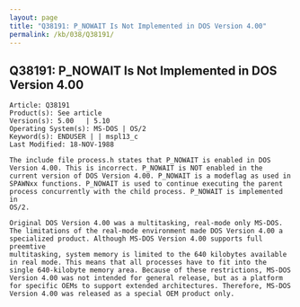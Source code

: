 ```yaml
---
layout: page
title: "Q38191: P_NOWAIT Is Not Implemented in DOS Version 4.00"
permalink: /kb/038/Q38191/
---
```


## Q38191: P_NOWAIT Is Not Implemented in DOS Version 4.00

	Article: Q38191
	Product(s): See article
	Version(s): 5.00   | 5.10
	Operating System(s): MS-DOS | OS/2
	Keyword(s): ENDUSER | | mspl13_c
	Last Modified: 18-NOV-1988
	
	The include file process.h states that P_NOWAIT is enabled in DOS
	Version 4.00. This is incorrect. P_NOWAIT is NOT enabled in the
	current version of DOS Version 4.00. P_NOWAIT is a modeflag as used in
	SPAWNxx functions. P_NOWAIT is used to continue executing the parent
	process concurrently with the child process. P_NOWAIT is implemented in
	OS/2.
	
	Original DOS Version 4.00 was a multitasking, real-mode only MS-DOS.
	The limitations of the real-mode environment made DOS Version 4.00 a
	specialized product. Although MS-DOS Version 4.00 supports full preemtive
	multitasking, system memory is limited to the 640 kilobytes available
	in real mode. This means that all processes have to fit into the
	single 640-kilobyte memory area. Because of these restrictions, MS-DOS
	Version 4.00 was not intended for general release, but as a platform
	for specific OEMs to support extended architectures. Therefore, MS-DOS
	Version 4.00 was released as a special OEM product only.
